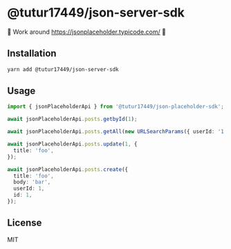 # @tutur17449/json-server-sdk

🚀 Work around https://jsonplaceholder.typicode.com/ 🚀

## Installation

```bash
yarn add @tutur17449/json-server-sdk
```

## Usage

```ts
import { jsonPlaceholderApi } from '@tutur17449/json-placeholder-sdk';

await jsonPlaceholderApi.posts.getbyId(1);

await jsonPlaceholderApi.posts.getAll(new URLSearchParams({ userId: '1' }));

await jsonPlaceholderApi.posts.update(1, {
  title: 'foo',
});

await jsonPlaceholderApi.posts.create({
  title: 'foo',
  body: 'bar',
  userId: 1,
  id: 1,
});
```

## License

MIT
